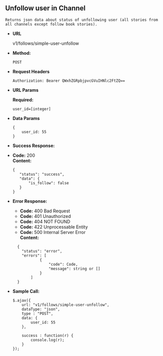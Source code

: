 **Unfollow user in Channel**
----
    Returns json data about status of unfollowing user (all stories from all channels except follow book stories).

* **URL**

    v1/follows/simple-user-unfollow

* **Method:**

    `POST`

*  **Request Headers**

    `Authorization: Bearer QWxhZGRpbjpvcGVuIHNlc2FtZQ==`
    
*  **URL Params**

    **Required:**
    
    `user_id=[integer]`

* **Data Params**

    ```
    {
        user_id: 55
    }
    ```

* **Success Response:**

* **Code:** 200 <br />
**Content:**
    ```
   {
       "status": "success",
       "data": {
           "is_follow": false
       }
   }
    ```

* **Error Response:**

    * **Code:** 400 Bad Request <br />
    * **Code:** 401 Unauthorized <br />
    * **Code:** 404 NOT FOUND<br />
    * **Code:** 422 Unprocessable Entity <br />
    * **Code:** 500 Internal Server Error<br />
      **Content:** 
    ```
      {
        "status": "error",
        "errors": [
                {
                    "code": Code,
                    "message": string or []
                }
            ]
      }
    ```

* **Sample Call:**

    ```
    $.ajax({
        url: "v1/follows/simple-user-unfollow",
        dataType: "json",
        type : "POST",
        data: {
            user_id: 55
        },
    
        success : function(r) {
            console.log(r);
        }
    });
    ```